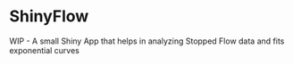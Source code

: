 # ShinyFlow
WIP - A small Shiny App that helps in analyzing Stopped Flow data and fits exponential curves

